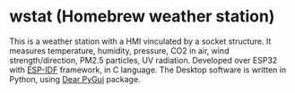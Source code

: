# wstat (Homebrew weather station)

This is a weather station with a HMI vinculated by a socket structure. It measures temperature, humidity, pressure, CO2 in air, wind strength/direction, PM2.5 particles, UV radiation. Developed over ESP32 with [ESP-IDF](https://docs.espressif.com/projects/esp-idf/en/stable/esp32/index.html) framework, in C language. The Desktop software is written in Python, using [Dear PyGui](https://dearpygui.readthedocs.io/en/latest/) package.
